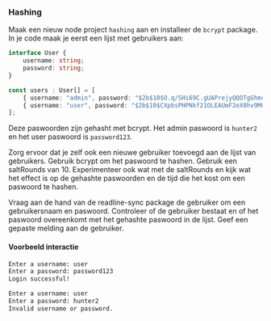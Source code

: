 ### Hashing

Maak een nieuw node project `hashing` aan en installeer de `bcrypt` package. In je code maak je eerst een lijst met gebruikers aan:

```typescript
interface User {
    username: string;
    password: string;
}

const users : User[] = [
    { username: "admin", password: "$2b$10$O.q/SHi69C.gUAPrejyQQOTgGhmcAWgknS.nPxpovli9c.EEOK0e6" },
    { username: "user", password: "$2b$10$CXpbsPHPNkf21OLEAUmF2eX0hv9MGoFFqIaitCq2G6II1PiVu1UmO" }
]; 
```

Deze paswoorden zijn gehasht met bcrypt. Het admin paswoord is `hunter2` en het user paswoord is `password123`.

Zorg ervoor dat je zelf ook een nieuwe gebruiker toevoegd aan de lijst van gebruikers. Gebruik bcrypt om het paswoord te hashen. Gebruik een saltRounds van 10. Experimenteer ook wat met de saltRounds en kijk wat het effect is op de gehashte paswoorden en de tijd die het kost om een paswoord te hashen.

Vraag aan de hand van de readline-sync package de gebruiker om een gebruikersnaam en paswoord. Controleer of de gebruiker bestaat en of het paswoord overeenkomt met het gehashte paswoord in de lijst. Geef een gepaste melding aan de gebruiker.

#### Voorbeeld interactie

```bash
Enter a username: user
Enter a password: password123
Login successful!
```

```bash
Enter a username: user
Enter a password: hunter2
Invalid username or password.
```